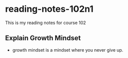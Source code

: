 # reading-notes-102n1
This is my reading notes for course 102

## Explain Growth Mindset

- growth mindset is a mindset where you never give up. 
